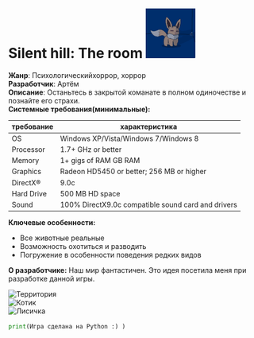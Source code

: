 # Silent hill: The room <img src="awf.jpg" width=100 height=100>


**Жанр**: Психологическийхоррор, хоррор \
**Разработчик**: Артём \
**Описание**: Останьтесь в закрытой команате в полном одиночестве и познайте его страхи. \
**Системные требования(минимальные):**

|требование |характеристика                           |
|-          |-                                        |
|OS         |Windows XP/Vista/Windows 7/Windows 8     |
|Processor  |1.7+ GHz or better                       |
|Memory     |1+ gigs of RAM GB RAM                    |
|Graphics   |Radeon HD5450 or better; 256 MB or higher|
|DirectX®   |9.0c                                     |
|Hard Drive |500 MB HD space                          |
|Sound      |100% DirectX9.0c compatible sound card and drivers|

**Ключевые особенности:**
- Все животные реальные 
- Возможность охотиться и разводить
- Погружение в особенности поведения редких видов

**О разработчике:**
Наш мир фантастичен. Это идея посетила меня при разработке данной игры.

![Территория](https://img.itch.zone/aW1nLzUxMzU1NDgucG5n/original/cIOU%2FP.png) \
![Котик](https://img.itch.zone/aW1nLzYxMzA0MjIuZ2lm/original/x7XLh2.gif) \
![Лисичка](https://img.itch.zone/aW1nLzYwMzUzMzEuZ2lm/original/U36zqc.gif)
```python
print(Игра сделана на Python :) )
```

